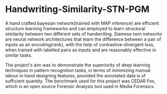 # Handwriting-Similarity-STN-PGM

A hand crafted bayesian network(trained with MAP inference) are efficient structure learning frameworks and can employed to learn structural similarity between two different sets of handwriting. Siamese twin networks are neural network architectures that learn the difference between a pair of inputs as an encoding(rank), with the help of contrastive-divergent loss, when trained with labelled pairs as inputs and are reasonably effective in similar tasks.


The project's aim was to demonstrate the superiority of deep learning techniques in pattern recognition tasks, in terms of minimizing manual labour in hand designing features, provided the annotated data is of sufficient quantity. The benchmark used for this project was CEDAR Fox, which is an open source Forensic Analysis tool used in Media Forensics.
